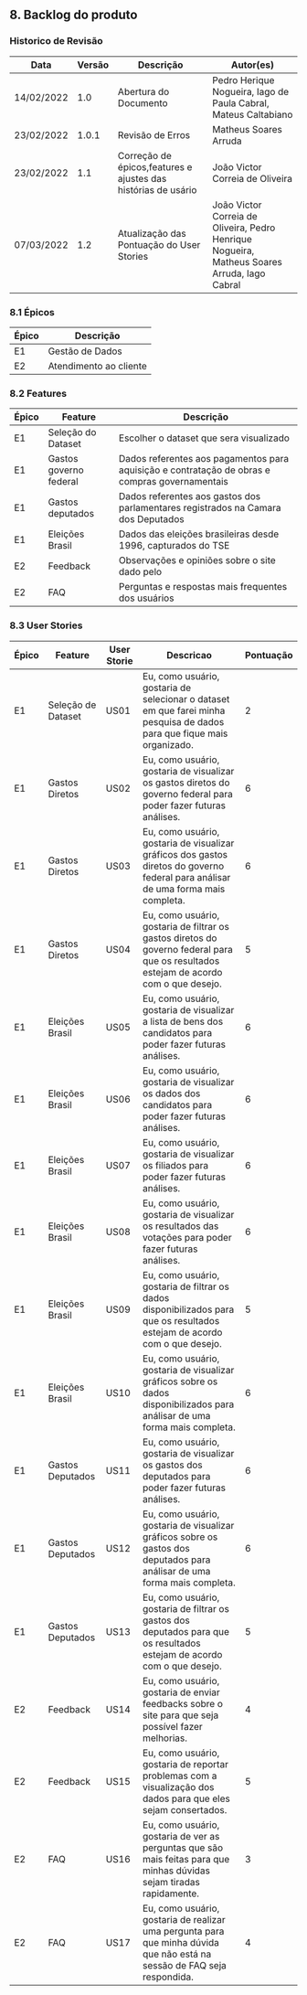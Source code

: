 ## 8. Backlog do produto

### Historico de Revisão

| Data       | Versão | Descrição                                                     | Autor(es)                                                       |
| -          | -      | -                                                             | -                                                               |
| 14/02/2022 | 1.0    | Abertura do Documento                                         | Pedro Herique Nogueira, Iago de Paula Cabral, Mateus Caltabiano |
| 23/02/2022 | 1.0.1  | Revisão de Erros                                              | Matheus Soares Arruda                                           |
| 23/02/2022 | 1.1    | Correção de épicos,features e ajustes das histórias de usário | João Victor Correia de Oliveira                                 |
| 07/03/2022 | 1.2    | Atualização das Pontuação do User Stories | João Victor Correia de Oliveira, Pedro Henrique Nogueira, Matheus Soares Arruda, Iago Cabral|

### 8.1 Épicos

| Épico | Descrição              |
| ----- | ---------------------- |
| E1    | Gestão de Dados        |
| E2    | Atendimento ao cliente |

### 8.2 Features

| Épico | Feature                | Descrição                                                                                      |
| ----- | ---------------------- | ---------------------------------------------------------------------------------------------- |
| E1    | Seleção do Dataset     | Escolher o dataset que sera visualizado                                                        |
| E1    | Gastos governo federal | Dados referentes aos pagamentos para aquisição e contratação de obras e compras governamentais |
| E1    | Gastos deputados       | Dados referentes aos gastos dos parlamentares registrados na Camara dos Deputados              |
| E1    | Eleições Brasil        | Dados das eleições brasileiras desde 1996, capturados do TSE                                   |
| E2    | Feedback               | Observações e opiniões sobre o site dado pelo                                                  |
| E2    | FAQ                    | Perguntas e respostas mais frequentes dos usuários                                             |

### 8.3 User Stories

| Épico | Feature            | User Storie | Descricao                                                                                                                             | Pontuação |
| ----- | ------------------ | ----------- | ------------------------------------------------------------------------------------------------------------------------------------- | --------- |
| E1    | Seleção de Dataset | US01        | Eu, como usuário, gostaria de selecionar o dataset em que farei minha pesquisa de dados para que fique mais organizado.              | 2        |
| E1    | Gastos Diretos     | US02        | Eu, como usuário, gostaria de visualizar os gastos diretos do governo federal para poder fazer futuras análises.                      | 6       |
| E1    | Gastos Diretos     | US03        | Eu, como usuário, gostaria de visualizar gráficos dos gastos diretos do governo federal para análisar de uma forma mais completa.    | 6        |
| E1    | Gastos Diretos     | US04        | Eu, como usuário, gostaria de filtrar os gastos diretos do governo federal para que os resultados estejam de acordo com o que desejo. | 5       |
| E1    | Eleições Brasil    | US05        | Eu, como usuário, gostaria de visualizar a lista de bens dos candidatos para poder fazer futuras análises.                            | 6        |
| E1    | Eleições Brasil    | US06        | Eu, como usuário, gostaria de visualizar os dados dos candidatos para poder fazer futuras análises.                                   | 6       |
| E1    | Eleições Brasil    | US07        | Eu, como usuário, gostaria de visualizar os filiados para poder fazer futuras análises.                                               | 6        |
| E1    | Eleições Brasil    | US08        | Eu, como usuário, gostaria de visualizar os resultados das votações para poder fazer futuras análises.                                | 6       |
| E1    | Eleições Brasil    | US09        | Eu, como usuário, gostaria de filtrar os dados disponibilizados para que os resultados estejam de acordo com o que desejo.            | 5        |
| E1    | Eleições Brasil    | US10        | Eu, como usuário, gostaria de visualizar gráficos sobre os dados disponibilizados para análisar de uma forma mais completa.           | 6        |
| E1    | Gastos Deputados   | US11        | Eu, como usuário, gostaria de visualizar os gastos dos deputados para poder fazer futuras análises.                                   | 6        |
| E1    | Gastos Deputados   | US12        | Eu, como usuário, gostaria de visualizar gráficos sobre os gastos dos deputados para análisar de uma forma mais completa.             | 6       |
| E1    | Gastos Deputados   | US13        | Eu, como usuário, gostaria de filtrar os gastos dos deputados para que os resultados estejam de acordo com o que desejo.              | 5        |
| E2    | Feedback           | US14        | Eu, como usuário, gostaria de enviar feedbacks sobre o site para que seja possível fazer melhorias.                                  | 4        |
| E2    | Feedback           | US15        | Eu, como usuário, gostaria de reportar problemas com a visualização dos dados para que eles sejam consertados.                        | 5        |
| E2    | FAQ                | US16        | Eu, como usuário, gostaria de ver as perguntas que são mais feitas para que minhas dúvidas sejam tiradas rapidamente.                 | 3        |
| E2    | FAQ                | US17        | Eu, como usuário, gostaria de realizar uma pergunta para que minha dúvida que não está na sessão de FAQ seja respondida.              | 4       |
